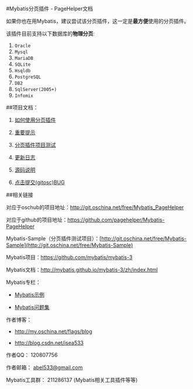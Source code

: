 #Mybatis分页插件 - PageHelper文档   

如果你也在用Mybatis，建议尝试该分页插件，这一定是<b>最方便</b>使用的分页插件。  

该插件目前支持以下数据库的<b>物理分页</b>:

 1. `Oracle`
 2. `Mysql`
 3. `MariaDB`
 4. `SQLite`
 5. `Hsqldb`
 6. `PostgreSQL`
 7. `DB2`
 8. `SqlServer(2005+)`
 9. `Infomix`

##项目文档：  

 1. [如何使用分页插件](HowToUse)  
 
 2. [重要提示](Important)
 
 3. [分页插件项目测试](Test) 
 
 4. [更新日志](Changelog) 
 
 5. [源码说明](Source)

 6. [点击提交(gitosc)BUG](http://git.oschina.net/free/Mybatis_PageHelper/issues/new?issue%5Bassignee_id%5D=&issue%5Bmilestone_id%5D=)

##相关链接

对应于oschub的项目地址：http://git.oschina.net/free/Mybatis_PageHelper

对应于github的项目地址：https://github.com/pagehelper/Mybatis-PageHelper

Mybatis-Sample（分页插件测试项目）：[http://git.oschina.net/free/Mybatis-Sample](http://git.oschina.net/free/Mybatis-Sample)

Mybatis项目：https://github.com/mybatis/mybatis-3

Mybatis文档：http://mybatis.github.io/mybatis-3/zh/index.html  

Mybatis专栏： 

- [Mybatis示例](http://blog.csdn.net/column/details/mybatis-sample.html)

- [Mybatis问题集](http://blog.csdn.net/column/details/mybatisqa.html)  

作者博客：  

- http://my.oschina.net/flags/blog

- http://blog.csdn.net/isea533   

作者QQ： 120807756  

作者邮箱： abel533@gmail.com  

Mybatis工具群： 211286137 (Mybatis相关工具插件等等)
